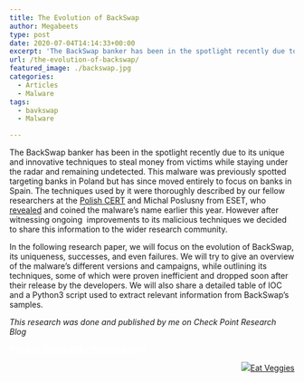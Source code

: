 ```yaml
---
title: The Evolution of BackSwap
author: Megabeets
type: post
date: 2020-07-04T14:14:33+00:00
excerpt: 'The BackSwap banker has been in the spotlight recently due to its unique and innovative techniques to steal money from victims while staying under the radar and remaining undetected. '
url: /the-evolution-of-backswap/
featured_image: ./backswap.jpg
categories:
  - Articles
  - Malware
tags:
  - bavkswap
  - Malware

---
```

The BackSwap banker has been in the spotlight recently due to its unique and innovative techniques to steal money from victims while staying under the radar and remaining undetected. This malware was previously spotted targeting banks in Poland but has since moved entirely to focus on banks in Spain. The techniques used by it were thoroughly described by our fellow researchers at the [Polish CERT][1] and Michal Poslusny from ESET, who [revealed][2] and coined the malware’s name earlier this year. However after witnessing ongoing  improvements to its malicious techniques we decided to share this information to the wider research community.

In the following research paper, we will focus on the evolution of BackSwap, its uniqueness, successes, and even failures. We will try to give an overview of the malware’s different versions and campaigns, while outlining its techniques, some of which were proven inefficient and dropped soon after their release by the developers. We will also share a detailed table of IOC and a Python3 script used to extract relevant information from BackSwap’s samples.

_This research was done and published by me on Check Point Research Blog_

<div class="is-layout-flex wp-block-buttons">
  <div class="wp-block-button is-style-outline">
    <a class="wp-block-button__link has-text-color has-background has-light-green-cyan-background-color" href="https://research.checkpoint.com/2018/the-evolution-of-backswap/" style="color:#ffffff;border-radius:15px" target="_blank" rel="noreferrer noopener"><strong>Read on Check Point Research blog</strong></a>
  </div>
</div>

<div class="nf-post-footer">
  <p style="text-align: right">
    <a href="https://www.megabeets.net/about.html#vegan"><img src="./megabeets_inline_logo.png" />Eat Veggies</a>
  </p>
</div>

 [1]: https://www.cert.pl/en/news/single/backswap-malware-analysis/
 [2]: https://www.welivesecurity.com/2018/05/25/backswap-malware-empty-bank-accounts/